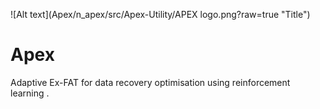 ![Alt text](Apex/n_apex/src/Apex-Utility/APEX logo.png?raw=true "Title")

# Apex
Adaptive Ex-FAT for data recovery optimisation using reinforcement learning .
